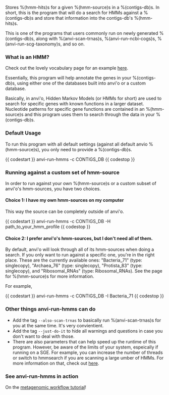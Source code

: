 Stores %(hmm-hits)s for a given %(hmm-source)s in a %(contigs-db)s. In short, this is the program that will do a search for HMMs against a %(contigs-db)s and store that information into the contigs-db's %(hmm-hits)s. 

This is one of the programs that users commonly run on newly generated %(contigs-db)s, along with %(anvi-scan-trnas)s, %(anvi-run-ncbi-cogs)s, %(anvi-run-scg-taxonomy)s, and so on.

### What is an HMM?

Check out the lovely vocabulary page for an example [here](http://merenlab.org/vocabulary/#hmm).

Essentially, this program will help annotate the genes in your %(contigs-db)s, using either one of the databases built into anvi'o or a custom database. 

Basically, in anvi'o, Hidden Markov Models (or HMMs for short) are used to search for specific genes with known functions in a larger dataset. Nucleotide patterns for specific gene functions are contained in an %(hmm-source)s and this program uses them to search through the data in your %(contigs-db)s. 

### Default Usage

To run this program with all default settings (against all default anvio %(hmm-source)s), you only need to provide a %(contigs-db)s. 

{{ codestart }}
anvi-run-hmms -c CONTIGS_DB 
{{ codestop }}

### Running against a custom set of hmm-source

In order to run against your own %(hmm-source)s or a custom subset of anvi'o's hmm-sources, you have two choices. 

#### Choice 1: I have my own hmm-sources on my computer

This way the source can be completely outside of anvi'o. 

{{ codestart }}
anvi-run-hmms -c CONTIGS_DB -H path_to_your_hmm_profile
{{ codestop }}

#### Choice 2: I prefer anvi'o's hmm-sources, but I don't need all of them.

By default, anvi'o will look through all of its hmm-sources when doing a search. If you only want to run against a specific one, you're in the right place. These are the currently available ones: "Bacteria_71" (type: singlecopy), "Archaea_76" (type: singlecopy), "Protista_83" (type: singlecopy), and "Ribosomal_RNAs" (type: Ribosomal_RNAs). See the page for %(hmm-source)s for more information. 

For example, 

{{ codestart }}
anvi-run-hmms -c CONTIGS_DB -I Bacteria_71 
{{ codestop }}

### Other things anvi-run-hmms can do

- Add the tag `--also-scan-trnas` to basically run %(anvi-scan-trnas)s for you at the same time. It's very convientient. 
- Add the tag `--just-do-it` to hide all warnings and questions in case you don't want to deal with those.
-  There are also parameters that can help speed up the runtime of this program. However, be aware of the limits of your system, espeically if running on a SGE.  For example, you can increase the number of threads or switch to hmmsearch if you are scanning  a large umber of HMMs. For more information on that, check out [here](http://merenlab.org/software/anvio/vignette/#anvi-run-hmms). 

### See anvi-run-hmms in action

On the [metagenomic workflow tutorial](http://merenlab.org/2016/06/22/anvio-tutorial-v2/#anvi-run-hmms)!
